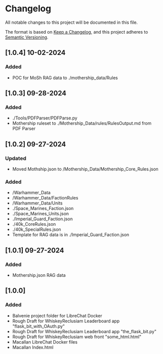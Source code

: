 # Changelog

All notable changes to this project will be documented in this file.

The format is based on [Keep a Changelog](https://keepachangelog.com/en/1.1.0/),
and this project adheres to [Semantic Versioning](https://semver.org/spec/v2.0.0.html).

## [1.0.4] 10-02-2024

### Added 

- POC for MoSh RAG data to ./mothership_data/Rules

## [1.0.3] 09-28-2024

### Added 

- ./Tools/PDFParser/PDFParse.py
- Mothership ruleset to ./Mothership_Data/rules/RulesOutput.md from PDF Parser

## [1.0.2] 09-27-2024

### Updated

- Moved Mothship.json to /Mothership_Data/Mothership_Core_Rules.json

### Added

- /Warhammer_Data
- /Warhammer_Data/FactionRules
- /Warhammer_Data/Units
- ./Space_Marines_Faction.json
- ./Space_Marines_Units.json
- ./Imperial_Guard_Faction.json
- ./40k_CoreRules.json
- ./40k_SpecialRules.json
- Template for RAG data is in ./Imperial_Guard_Faction.json


## [1.0.1] 09-27-2024

### Added

- Mothership.json RAG data

## [1.0.0]

### Added

- Balvenie project folder for LibreChat Docker
- Rough Draft for WhiskeyReclusiam Leaderboard app "flask_bit_with_OAuth.py"
- Rough Draft for WhiskeyReclusiam Leaderboard app "the_flask_bit.py"
- Rough Draft for WhiskeyReclusiam web front "some_html.html"
- Macallan LibreChat Docker files
- Macallan Index.html
